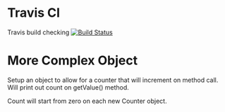 Travis CI 
=================
Travis build checking     [![Build Status](https://travis-ci.org/sirjerky/morecomplexobject.svg?branch=do_work)](https://travis-ci.org/sirjerky/morecomplexobject)

More Complex Object
======================
Setup an object to allow for a counter that will increment on method call.
Will print out count on getValue() method.

Count will start from zero on each new Counter object.
